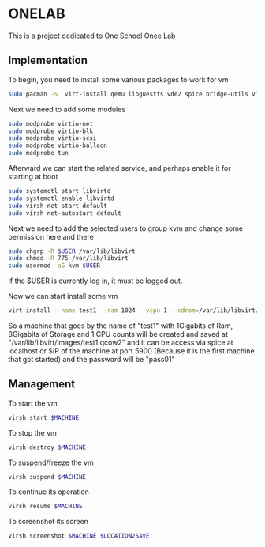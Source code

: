 # ONELAB

This is a project dedicated to One School Once Lab 

## Implementation

To begin, you need to install some various packages to work for vm

```bash
sudo pacman -S  virt-install qemu libguestfs vde2 spice bridge-utils virt-viewer ebtables iptables dmidecode
```

Next we need to add some modules

```bash
sudo modprobe virtio-net
sudo modprobe virtio-blk
sudo modprobe virtio-scsi
sudo modprobe virtio-balloon
sudo modprobe tun
```

Afterward we can start the related service, and perhaps enable it for starting at boot


```bash
sudo systemctl start libvirtd
sudo systemctl enable libvirtd
sudo virsh net-start default
sudo virsh net-autostart default
```

Next we need to add the selected users to group kvm and change some permission here and there

```bash
sudo chgrp -R $USER /var/lib/libvirt
sudo chmod -R 775 /var/lib/libvirt
sudo usermod -aG kvm $USER
```

If the $USER is currently log in, it must be logged out.

Now we can start install some vm

```bash
virt-install --name test1 --ram 1024 --vcpu 1 --cdrom=/var/lib/libvirt/boot/pi-enterprise_server_0.1_Beta.iso --disk path=/var/lib/libvirt/images/test1.qcow2,size=8,format=qcow2,bus=virtio --graphics spice,listen=0.0.0.0,password=pass01 --noautoconsole --os-type=linux --os-variant=generic
```

So a machine that goes by the name of "test1" with 1Gigabits of Ram, 8Gigabits of Storage and 1 CPU counts will be created and saved at "/var/lib/libvirt/images/test1.qcow2" and it can be access via spice at localhost or $IP of the machine at port 5900 (Because it is the first machine that got started) and the password will be "pass01"


## Management

To start the vm

```bash
virsh start $MACHINE
```

To stop the vm

```bash
virsh destroy $MACHINE
```

To suspend/freeze the vm

```bash
virsh suspend $MACHINE
```

To continue its operation

```bash
virsh resume $MACHINE
```

To screenshot its screen

```bash
virsh screenshot $MACHINE $LOCATION2SAVE
```


